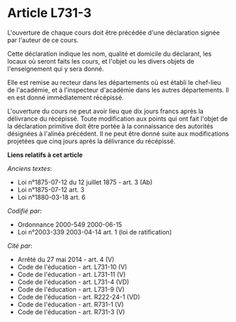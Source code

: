 # Article L731-3

L'ouverture de chaque cours doit être précédée d'une déclaration signée par l'auteur de ce cours.

Cette déclaration indique les nom, qualité et domicile du déclarant, les locaux où seront faits les cours, et l'objet ou les
divers objets de l'enseignement qui y sera donné.

Elle est remise au recteur dans les départements où est établi le chef-lieu de l'académie, et à l'inspecteur d'académie dans
les autres départements. Il en est donné immédiatement récépissé.

L'ouverture du cours ne peut avoir lieu que dix jours francs après la délivrance du récépissé. Toute modification aux points
qui ont fait l'objet de la déclaration primitive doit être portée à la connaissance des autorités désignées à l'alinéa
précédent. Il ne peut être donné suite aux modifications projetées que cinq jours après la délivrance du récépissé.

**Liens relatifs à cet article**

_Anciens textes_:

  - Loi n°1875-07-12 du 12 juillet 1875 - art. 3 (Ab)
  - Loi n°1875-07-12 art. 3
  - Loi n°1880-03-18 art. 6

_Codifié par_:

  - Ordonnance 2000-549 2000-06-15
  - Loi n°2003-339 2003-04-14 art. 1 (loi de ratification)

_Cité par_:

  - Arrêté du 27 mai 2014 - art. 4 (V)
  - Code de l'éducation - art. L731-10 (V)
  - Code de l'éducation - art. L731-11 (V)
  - Code de l'éducation - art. L731-4 (VD)
  - Code de l'éducation - art. L731-9 (V)
  - Code de l'éducation - art. R222-24-1 (VD)
  - Code de l'éducation - art. R731-1 (V)
  - Code de l'éducation - art. R731-3 (V)
